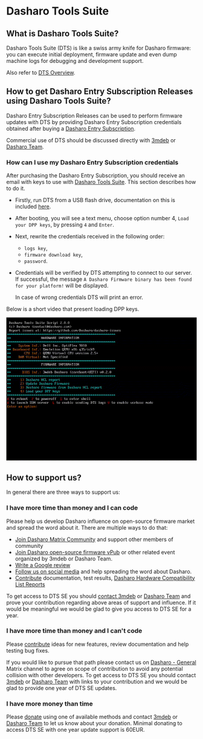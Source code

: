 # Dasharo Tools Suite

## What is Dasharo Tools Suite?

Dasharo Tools Suite (DTS) is like a swiss army knife for Dasharo firmware: you
can execute initial deployment, firmware update and even dump machine logs for
debugging and development support.

Also refer to [DTS Overview](../dasharo-tools-suite/overview.md).

## How to get Dasharo Entry Subscription Releases using Dasharo Tools Suite?

Dasharo Entry Subscription Releases can be used to perform firmware updates
with DTS by providing Dasharo Entry Subscription credentials obtained after
buying a [Dasharo Entry Subscription](../ways-you-can-help-us.md#become-a-dasharo-entry-subscription-subscriber).

Commercial use of DTS should be discussed directly with
[3mdeb](mailto:leads@3mdeb.com) or [Dasharo Team](mailto:contact@dasharo.com).

### How can I use my Dasharo Entry Subscription credentials

<!-- Need to be replaced in case the menu changed. -->

After purchasing the Dasharo Entry Subscription, you should receive an email
with keys to use with [Dasharo Tools Suite](../dasharo-tools-suite/overview.md).
This section describes how to do it.

* Firstly, run DTS from a USB flash drive, documentation on this is included
  [here](../dasharo-tools-suite/documentation.md#bootable-usb-stick).

* After booting, you will see a text menu, choose option number 4,
  `Load your DPP keys`, by pressing `4` and `Enter`.

* Next, rewrite the credentials received in the following order:
    - `logs key`,
    - `firmware download key`,
    - `password`.

* Credentials will be verified by DTS attempting to connect to our server. If
  successful, the message `A Dasharo Firmware binary has been found for
  your platform!` will be displayed.

  In case of wrong credentials DTS will print an error.

Below is a short video that present loading DPP keys.

![IMG](img/dpp-creds.gif)

## How to support us?

In general there are three ways to support us:

### I have more time than money and I can code

Please help us develop Dasharo influence on open-source firmware market and
spread the word about it. There are multiple ways to do that:

* [Join Dasharo Matrix
  Community](../ways-you-can-help-us.md#join-dasharo-matrix-community) and
  support other members of community
* [Join Dasharo open-source firmware
  vPub](../ways-you-can-help-us.md#join-dasharo-open-source-firmware-vpub) or
  other related event organized by 3mdeb or Dasharo Team.
* [Write a Google review](../ways-you-can-help-us.md#write-a-google-review)
* [Follow us on social
  media](../ways-you-can-help-us.md#follow-us-on-social-media) and help
  spreading the word about Dasharo.
* [Contribute](../ways-you-can-help-us.md#contribute-through-github)
  documentation, test results, [Dasharo Hardware Compatibility List
  Reports](https://docs.dasharo.com/dasharo-tools-suite/documentation/#hcl-report)

To get access to DTS SE you should [contact 3mdeb](mailto:leads@3mdeb.com) or
[Dasharo Team](mailto:contact@dasharo.com) and prove your contribution
regarding above areas of support and influence. If it would be meaningful we
would be glad to give you access to DTS SE for a year.

### I have more time than money and I can't code

Please [contribute](../ways-you-can-help-us.md#contribute-through-github)
ideas for new features, review documentation and help testing bug fixes.

If you would like to pursue that path please contact us on [Dasharo -
General](https://matrix.to/#/#dasharo-general:matrix.org) Matrix channel to
agree on scope of contribution to avoid any potential collision with other
developers. To get access to DTS SE you should contact
[3mdeb](mailto:leads@3mdeb.com) or [Dasharo Team](mailto:contact@dasharo.com)
with links to your contribution and we would be glad to provide one year of DTS
SE updates.

### I have more money than time

Please [donate](../ways-you-can-help-us.md#donate-money) using one of
available methods and contact [3mdeb](mailto:leads@3mdeb.com) or [Dasharo
Team](mailto:contact@dasharo.com) to let us know about your donation. Minimal
donating to access DTS SE with one year update support is 60EUR.
